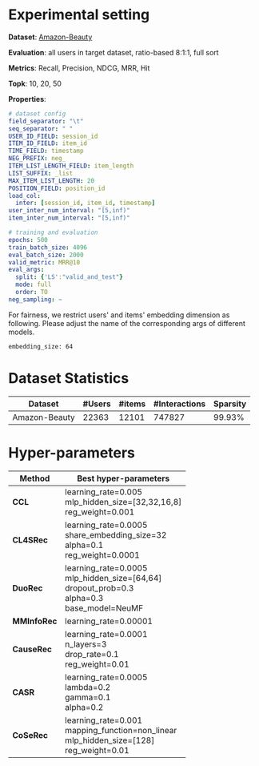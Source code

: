 
# Experimental setting

**Dataset**: [Amazon-Beauty](http://jmcauley.ucsd.edu/data/amazon)

**Evaluation**: all users in target dataset, ratio-based 8:1:1, full sort

**Metrics**: Recall, Precision, NDCG, MRR, Hit

**Topk**: 10, 20, 50

**Properties**:
```yaml
# dataset config
field_separator: "\t"
seq_separator: " "
USER_ID_FIELD: session_id
ITEM_ID_FIELD: item_id
TIME_FIELD: timestamp
NEG_PREFIX: neg_
ITEM_LIST_LENGTH_FIELD: item_length
LIST_SUFFIX: _list
MAX_ITEM_LIST_LENGTH: 20
POSITION_FIELD: position_id
load_col:
  inter: [session_id, item_id, timestamp]
user_inter_num_interval: "[5,inf)"
item_inter_num_interval: "[5,inf)"

# training and evaluation
epochs: 500
train_batch_size: 4096
eval_batch_size: 2000
valid_metric: MRR@10
eval_args:
  split: {'LS':"valid_and_test"}
  mode: full
  order: TO
neg_sampling: ~
```

For fairness, we restrict users' and items' embedding dimension as following. Please adjust the name of the corresponding args of different models.
```
embedding_size: 64
```

# Dataset Statistics
| Dataset      | #Users | #items | #Interactions | Sparsity |
|--------------|--------|--------|---------------|----------|
| Amazon-Beauty| 22363 | 12101 | 747827      | 99.93%   |


# Hyper-parameters

| Method      | Best hyper-parameters                                                                                                                                                      |
|-------------|----------------------------------------------------------------------------------------------------------------------------------------------------------------------------|
| **CCL**   | learning_rate=0.005<br/>mlp_hidden_size=[32,32,16,8]<br/>reg_weight=0.001                                                                                                  |
| **CL4SRec**    | learning_rate=0.0005<br/>share_embedding_size=32<br/>alpha=0.1<br/>reg_weight=0.0001                                                                                       |
| **DuoRec**   | learning_rate=0.0005<br/>mlp_hidden_size=[64,64]<br/>dropout_prob=0.3<br/>alpha=0.3<br/>base_model=NeuMF                                                                   |
| **MMInfoRec** | learning_rate=0.00001                                                                                                                                                      |
| **CauseRec**  | learning_rate=0.0001<br/>n_layers=3<br/>drop_rate=0.1<br/>reg_weight=0.01                                  |
| **CASR**     | learning_rate=0.0005<br/>lambda=0.2<br/>gamma=0.1<br/>alpha=0.2                                                                                                            |
| **CoSeRec**   | learning_rate=0.001<br/>mapping_function=non_linear<br/>mlp_hidden_size=[128]<br/>reg_weight=0.01<br/> |
